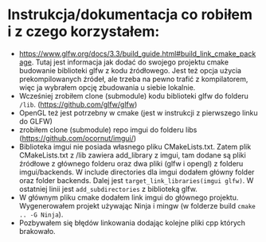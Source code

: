# Instrukcja/dokumentacja co robiłem i z czego korzystałem:

- https://www.glfw.org/docs/3.3/build_guide.html#build_link_cmake_package. Tutaj jest informacja jak dodać do swojego projektu cmake budowanie biblioteki glfw z kodu źródłowego. Jest też opcja użycia prekompilowanych źródeł, ale trzeba na pewno trafić z kompilatorem, więc ja wybrałem opcję zbudowania u siebie lokalnie.
- Wcześniej zrobiłem clone (submodule) kodu biblioteki glfw do folderu `/lib`. (https://github.com/glfw/glfw)
- OpenGL też jest potrzebny w cmake (jest w instrukcji z pierwszego linku do GLFW)
- zrobiłem clone (submodule) repo imgui do folderu libs (https://github.com/ocornut/imgui/)
- Biblioteka imgui nie posiada własnego pliku CMakeLists.txt. Zatem plik CMakeLists.txt z /lib zawiera add_library z imgui,
tam dodane są pliki źródłowe z głównego folderu oraz dwa pliki (glfw i opengl) z folderu imgui/backends. W include directories dla imgui dodałem główny folder oraz folder backends. Dalej jest `target_link_libraries(imgui glfw)`. W ostatniej linii jest `add_subdirectories` z biblioteką glfw.
- W głównym pliku cmake dodałem link imgui do głównego projektu. Wygenerowałem projekt używając Ninja i mingw (w folderze build `cmake .. -G Ninja`).
- Pozbywałem się błędów linkowania dodając kolejne pliki cpp których brakowało.
